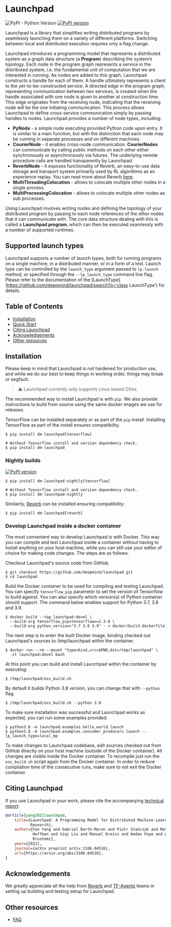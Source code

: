 # Launchpad
![PyPI - Python Version](https://img.shields.io/pypi/pyversions/dm-launchpad)
[![PyPI version](https://badge.fury.io/py/dm-launchpad.svg)](https://badge.fury.io/py/dm-launchpad)

Launchpad is a library that simplifies writing distributed programs by
seamlessly launching them on a variety of different platforms. Switching between
local and distributed execution requires only a flag change.

Launchpad introduces a programming model that represents a distributed system
as a graph data structure (a **Program**) describing the system’s topology.
Each node in the program graph represents a service in the distributed system,
i.e. the fundamental unit of computation that we are interested in running.
As nodes are added to this graph, Launchpad constructs a handle for each of them.
A handle ultimately represents a client to the yet-to-be-constructed service.
A directed edge in the program graph, representing communication between
two services, is created when the handle associated with one node is given
to another at construction time. This edge originates from the receiving node,
indicating that the receiving node will be the one initiating communication.
This process allows Launchpad to define cross-service communication simply
by passing handles to nodes. Launchpad provides a number of node types,
including:

*   **PyNode** - a simple node executing provided Python code upon entry.
    It is similar to a main function, but with the distinction that
    each node may be running in separate processes and on different machines.
*   **CourierNode** - it enables cross-node communication. **CourierNodes** can
    communicate by calling public methods on each other either synchronously
    or asynchronously via futures. The underlying remote procedure calls
    are handled transparently by Launchpad.
*   **ReverbNode** - it exposes functionality of Reverb, an easy-to-use data
    storage and transport system primarily used by RL algorithms as
    an experience replay. You can read more about Reverb
    [here](https://github.com/deepmind/reverb).
*   **MultiThreadingColocation** - allows to colocate multiple other nodes in
    a single process.
*   **MultiProcessingColocation** - allows to colocate multiple other nodes as
    sub processes.

Using Launchpad involves writing nodes and defining the topology of your
distributed program by passing to each node references of the other nodes that
it can communicate with. The core data structure dealing with this is called a
**Launchpad program**, which can then be executed seamlessly with a number of
supported runtimes.

## Supported launch types
Launchpad supports a number of launch types, both for running programs on
a single machine, in a distributed manner, or in a form of a test. Launch type
can be controlled by the `launch_type` argument passed to `lp.launch` method,
or specified through the `--lp_launch_type` command line flag.
Please refer to the documentation of the [LaunchType](https://github.com/deepmind/launchpad/search?q='class LaunchType')
for details.

## Table of Contents

-   [Installation](#installation)
-   [Quick Start](docs/get_started.md)
-   [Citing Launchpad](#citing-Launchpad)
-   [Acknowledgements](#acknowledgements)
-   [Other resources](#other-resources)

## Installation

Please keep in mind that Launchpad is not hardened for production use, and while we
do our best to keep things in working order, things may break or segfault.

> :warning: Launchpad currently only supports Linux based OSes.

The recommended way to install Launchpad is with `pip`. We also provide
instructions to build from source using the same docker images we use for
releases.

TensorFlow can be installed separately or as part of the `pip` install.
Installing TensorFlow as part of the install ensures compatibility.

```shell
$ pip install dm-launchpad[tensorflow]

# Without Tensorflow install and version dependency check.
$ pip install dm-launchpad
```

### Nightly builds

[![PyPI version](https://badge.fury.io/py/dm-launchpad-nightly.svg)](https://badge.fury.io/py/dm-launchpad-nightly)

```shell
$ pip install dm-launchpad-nightly[tensorflow]

# Without Tensorflow install and version dependency check.
$ pip install dm-launchpad-nightly
```

Similarily, [Reverb](https://github.com/deepmind/reverb) can be installed
ensuring compatibility:

```shell
$ pip install dm-launchpad[reverb]
```

### Develop Launchpad inside a docker container

The most convenient way to develop Launchpad is with Docker.
This way you can compile and test Launchpad inside a container without
having to install anything on your host machine, while you can still
use your editor of choice for making code changes.
The steps are as follows.

Checkout Launchpad's source code from GitHub.
```
$ git checkout https://github.com/deepmind/launchpad.git
$ cd launchpad
```

Build the Docker container to be used for compiling and testing Launchpad.
You can specify `tensorflow_pip` parameter to set the version
of Tensorflow to build against. You can also specify which version(s) of Python
container should support. The command below enables support for Python
3.7, 3.8 and 3.9.
```
$ docker build --tag launchpad:devel \
  --build-arg tensorflow_pip=tensorflow==2.3.0 \
  --build-arg python_version="3.7 3.8 3.9" - < docker/build.dockerfile
```

The next step is to enter the built Docker image, binding checked out
Launchpad's sources to /tmp/launchpad within the container.
```
$ docker run --rm --mount "type=bind,src=$PWD,dst=/tmp/launchpad" \
  -it launchpad:devel bash
```

At this point you can build and install Launchpad within the container by
executing:
```
$ /tmp/launchpad/oss_build.sh
```

By default it builds Python 3.8 version, you can change that with `--python`
flag.
```
$ /tmp/launchpad/oss_build.sh --python 3.8
```

To make sure installation was successful and Launchpad works as expected, you
can run some examples provided:
```
$ python3.8 -m launchpad.examples.hello_world.launch
$ python3.8 -m launchpad.examples.consumer_producers.launch --lp_launch_type=local_mp
```

To make changes to Launchpad codebase, edit sources checked out from GitHub
directly on your host machine (outside of the Docker container). All changes are
visible inside the Docker container. To recompile just run the `oss_build.sh`
script again from the Docker container. In order to reduce compilation time of
the consecutive runs, make sure to not exit the Docker container.


## Citing Launchpad

If you use Launchpad in your work, please cite the accompanying
[technical report](https://arxiv.org/pdf/2106.04516):

```bibtex
@article{yang2021launchpad,
    title={Launchpad: A Programming Model for Distributed Machine Learning
           Research},
    author={Fan Yang and Gabriel Barth-Maron and Piotr Stańczyk and Matthew
            Hoffman and Siqi Liu and Manuel Kroiss and Aedan Pope and Alban
            Rrustemi},
    year={2021},
    journal={arXiv preprint arXiv:2106.04516},
    url={https://arxiv.org/abs/2106.04516},
}
```

## Acknowledgements

We greatly appreciate all the help from [Reverb](https://github.com/deepmind/reverb)
and [TF-Agents](https://github.com/tensorflow/agents) teams in setting
up building and testing setup for Launchpad.

## Other resources

*   [FAQ](docs/faq.md)
